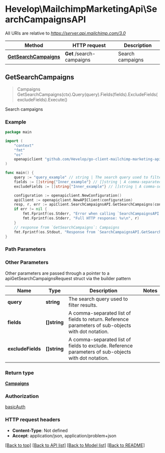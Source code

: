 # Hevelop\MailchimpMarketingApi\SearchCampaignsAPI

All URIs are relative to *https://server.api.mailchimp.com/3.0*

Method | HTTP request | Description
------------- | ------------- | -------------
[**GetSearchCampaigns**](SearchCampaignsAPI.md#GetSearchCampaigns) | **Get** /search-campaigns | Search campaigns



## GetSearchCampaigns

> Campaigns GetSearchCampaigns(ctx).Query(query).Fields(fields).ExcludeFields(excludeFields).Execute()

Search campaigns



### Example

```go
package main

import (
	"context"
	"fmt"
	"os"
	openapiclient "github.com/Hevelop/go-client-mailchimp-marketing-api"
)

func main() {
	query := "query_example" // string | The search query used to filter results.
	fields := []string{"Inner_example"} // []string | A comma-separated list of fields to return. Reference parameters of sub-objects with dot notation. (optional)
	excludeFields := []string{"Inner_example"} // []string | A comma-separated list of fields to exclude. Reference parameters of sub-objects with dot notation. (optional)

	configuration := openapiclient.NewConfiguration()
	apiClient := openapiclient.NewAPIClient(configuration)
	resp, r, err := apiClient.SearchCampaignsAPI.GetSearchCampaigns(context.Background()).Query(query).Fields(fields).ExcludeFields(excludeFields).Execute()
	if err != nil {
		fmt.Fprintf(os.Stderr, "Error when calling `SearchCampaignsAPI.GetSearchCampaigns``: %v\n", err)
		fmt.Fprintf(os.Stderr, "Full HTTP response: %v\n", r)
	}
	// response from `GetSearchCampaigns`: Campaigns
	fmt.Fprintf(os.Stdout, "Response from `SearchCampaignsAPI.GetSearchCampaigns`: %v\n", resp)
}
```

### Path Parameters



### Other Parameters

Other parameters are passed through a pointer to a apiGetSearchCampaignsRequest struct via the builder pattern


Name | Type | Description  | Notes
------------- | ------------- | ------------- | -------------
 **query** | **string** | The search query used to filter results. | 
 **fields** | **[]string** | A comma-separated list of fields to return. Reference parameters of sub-objects with dot notation. | 
 **excludeFields** | **[]string** | A comma-separated list of fields to exclude. Reference parameters of sub-objects with dot notation. | 

### Return type

[**Campaigns**](Campaigns.md)

### Authorization

[basicAuth](../README.md#basicAuth)

### HTTP request headers

- **Content-Type**: Not defined
- **Accept**: application/json, application/problem+json

[[Back to top]](#) [[Back to API list]](../README.md#documentation-for-api-endpoints)
[[Back to Model list]](../README.md#documentation-for-models)
[[Back to README]](../README.md)

